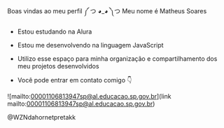 Boas vindas ao meu perfil ༼ つ ◕_◕ ༽つ
   Meu nome é Matheus Soares

 - Estou estudando na Alura

 - Estou me desenvolvendo na linguagem JavaScript

 - Utilizo esse espaço para minha organização e compartilhamento dos meu projetos desenvolvidos

 - Você pode entrar em contato comigo 👇

![mailto:00001106813947sp@al.educacao.sp.gov.br](link mailto:00001106813947sp@al.educacao.sp.gov.br)

@WZNdahornetpretakk

